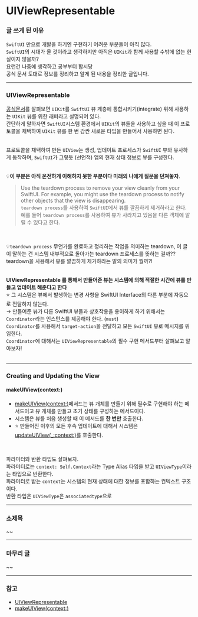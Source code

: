 # UIViewRepresentable
### 글 쓰게 된 이유
`SwiftUI` 만으로 개발을 하기엔 구현하기 어려운 부분들이 아직 많다.    
`SwiftUI`의 시대가 올 것이라고 생각하지만 아직은 `UIKit`과 함께 사용할 수밖에 없는 현실이지 않을까?   
요런건 나중에 생각하고 공부부터 합시당   
공식 문서 토대로 정보를 정리하고 알게 된 내용을 정리한 글입니다.   

***
### UIViewRepresentable
[공식문서](https://developer.apple.com/documentation/swiftui/uiviewrepresentable)를 살펴보면 `UIKit`를 `SwiftUI` 뷰 계층에 통합시키기(integrate) 위해 사용하는 `UIKit` 뷰를 위한 래퍼라고 설명되어 있다.   
간단하게 말하자면 `SwiftUI`시스템 환경에서 `UIKit`의 뷰들을 사용하고 싶을 때 이 프로토콜을 채택하여 `UIKit` 뷰를 한 번 감싼 새로운 타입을 만들어서 사용하면 된다.    
<br>

프로토콜을 채택하여 만든 `UIView`는 생성, 업데이트 프로세스가 `SwiftUI` 뷰와 유사하게 동작하며, `SwiftUI`가 그렇듯 (선언적) 앱의 현재 상태 정보로 뷰를 구성한다.   
<br>

💡**이 부분은 아직 온전하게 이해하지 못한 부분이다 미래의 나에게 질문을 던져놓자**.  
> Use the teardown process to remove your view cleanly from your SwiftUI. For example, you might use the teardown process to notify other objects that the view is disappearing.   
`teardown process`를 사용하여 `SwiftUI`에서 뷰를 깔끔하게 제거하라고 한다.   
예를 들어 `teardown process`를 사용하여 뷰가 사라지고 있음을 다른 객체에 알릴 수 있다고 한다.    
<br>

💡`teardown process`  무언가를 완료하고 정리하는 작업을 의미하는 teardown, 이 글이 말하는 건 시스템 내부적으로 돌아가는 teardown 프로세스를 뜻하는 걸까?? teardown을 사용해서 뷰를 깔끔하게 제거하라는 말의 의미가 뭘까?!   
<br>

**UIViewRepresentable 를 통해서 만들어준 뷰는 시스템에 의해 적절한 시간에 뷰를 만들고 업데이트 해준다고 한다**   
⭐ 그 시스템은 뷰에서 발생하는 변경 사항을 SwiftUI Interface의 다른 부분에 자동으로 전달하지 않는다.   
→ 만들어준 뷰가 다른 SwiftUI 뷰들과 상호작용을 용이하게 하기 위해서는 `Coordinator`라는 인스턴스를 제공해야 한다. (`must`)   
`Coordinator`를 사용해서 `target-action`을 전달하고 모든 `SwiftUI` 뷰로 메시지를 위임한다.   
`Coordinator`에 대해서는 `UIViewRepresentable`의 필수 구현 메서드부터 살펴보고 알아보자!   
<br>

***
### Creating and Updating the View
#### makeUIView(context:)
- [makeUIView(context:)](https://developer.apple.com/documentation/swiftui/uiviewrepresentable/makeuiview(context:))메서드는 뷰 개체를 만들기 위해 필수로 구현해야 하는 메서드이고 뷰 개체를 만들고 초기 상태를 구성하는 메서드이다.    
- 시스템은 뷰를 처음 생성할 때 이 메서드를 **한 번만** 호출한다.
- ⭐ 만들어진 이후의 모든 후속 업데이트에 대해서 시스템은  [updateUIView(_:context:)](https://developer.apple.com/documentation/swiftui/uiviewrepresentable/updateuiview(_:context:))를 호출한다.
<br>

파라미터와 반환 타입도 살펴보자.      
파라미터로는 `context: Self.Context`라는 Type Alias 타입을 받고 `UIViewType`이라는 타입으로 반환한다.    
파라미터로 받는 `context`는 시스템의 현재 상태에 대한 정보를 포함하는 컨텍스트 구조이다.   
반환 타입은 `UIViewType`은 `associatedtype`으로
<br>


***
### 소제목
~~

***
### 마무리 글
~~

***
### 참고
- [UIViewRepresentable](https://developer.apple.com/documentation/swiftui/uiviewrepresentable)
- [makeUIView(context:)](https://developer.apple.com/documentation/swiftui/uiviewrepresentable/makeuiview(context:))
